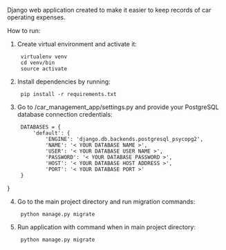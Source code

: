 Django web application created to make it easier to keep records of car operating expenses. 

How to run:

1. Create virtual environment and activate it:

        virtualenv venv
        cd venv/bin
        source activate

2. Install dependencies by running:

        pip install -r requirements.txt

3. Go to /car_management_app/settings.py and provide your PostgreSQL database connection credentials:

        DATABASES = {
            'default': {
                'ENGINE': 'django.db.backends.postgresql_psycopg2',
                'NAME': '< YOUR DATABASE NAME >',
                'USER': '< YOUR DATABASE USER NAME >',
                'PASSWORD': '< YOUR DATABASE PASSWORD >',
                'HOST': '< YOUR DATABASE HOST ADDRESS >',
                'PORT': '< YOUR DATABASE PORT >'
        }
}

4. Go to the main project directory and run migration commands:

        python manage.py migrate

3. Run application with command when in main project directory:

        python manage.py migrate


